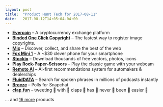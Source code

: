 ```yaml
---
layout: post
title:  "Product Hunt Tech for 2017-08-11"
date:   2017-08-12T14:05:04-04:00
---
```


* **[Evercoin](https://www.producthunt.com/posts/evercoin?utm_campaign=producthunt-api&utm_medium=api&utm_source=Application%3A+Daily+Digest+RSS+%28ID%3A+3202%29)** – A cryptocurrency exchange platform
* **[Binded One Click Copyright](https://www.producthunt.com/posts/binded-one-click-copyright?utm_campaign=producthunt-api&utm_medium=api&utm_source=Application%3A+Daily+Digest+RSS+%28ID%3A+3202%29)** – The fastest way to register image copyrights.
* **[Mix](https://www.producthunt.com/posts/mix-5?utm_campaign=producthunt-api&utm_medium=api&utm_source=Application%3A+Daily+Digest+RSS+%28ID%3A+3202%29)** – Discover, collect, and share the best of the web
* **[Fox Mini 1](https://www.producthunt.com/posts/fox-mini-1?utm_campaign=producthunt-api&utm_medium=api&utm_source=Application%3A+Daily+Digest+RSS+%28ID%3A+3202%29)** – A ~$30 clever phone for your smartphone
* **[Stockio](https://www.producthunt.com/posts/stockio?utm_campaign=producthunt-api&utm_medium=api&utm_source=Application%3A+Daily+Digest+RSS+%28ID%3A+3202%29)** – Download thousands of free vectors, photos, icons
* **[Play Rock-Paper-Scissors](https://www.producthunt.com/posts/play-rock-paper-scissors?utm_campaign=producthunt-api&utm_medium=api&utm_source=Application%3A+Daily+Digest+RSS+%28ID%3A+3202%29)** – Play the classic game with your webcam
* **[Remoto AI](https://www.producthunt.com/posts/remoto-ai?utm_campaign=producthunt-api&utm_medium=api&utm_source=Application%3A+Daily+Digest+RSS+%28ID%3A+3202%29)** – AI-first recommendations system for automakers & dealerships
* **[FluidDATA](https://www.producthunt.com/posts/fluiddata?utm_campaign=producthunt-api&utm_medium=api&utm_source=Application%3A+Daily+Digest+RSS+%28ID%3A+3202%29)** – Search for spoken phrases in millions of podcasts instantly
* **[Breeze](https://www.producthunt.com/posts/breeze-6?utm_campaign=producthunt-api&utm_medium=api&utm_source=Application%3A+Daily+Digest+RSS+%28ID%3A+3202%29)** – Polls for Snapchat
* **[clap.fun](https://www.producthunt.com/posts/clap-fun?utm_campaign=producthunt-api&utm_medium=api&utm_source=Application%3A+Daily+Digest+RSS+%28ID%3A+3202%29)** – tweeting 👏 with 👏 claps 👏 has 👏 never 👏 been 👏 easier 👏

… and [16 more](https://www.producthunt.com/tech) products
